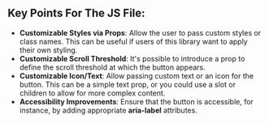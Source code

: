 ## Key Points For The JS File:
* **Customizable Styles via Props**: Allow the user to pass custom styles or class names. This can be useful if users of this library want to apply their own styling.
* **Customizable Scroll Threshold**: It's possible to introduce a prop to define the scroll threshold at which the button appears.
* **Customizable Icon/Text**: Allow passing custom text or an icon for the button. This can be a simple text prop, or you could use a slot or children to allow for more complex content.
* **Accessibility Improvements**: Ensure that the button is accessible, for instance, by adding appropriate **aria-label** attributes.